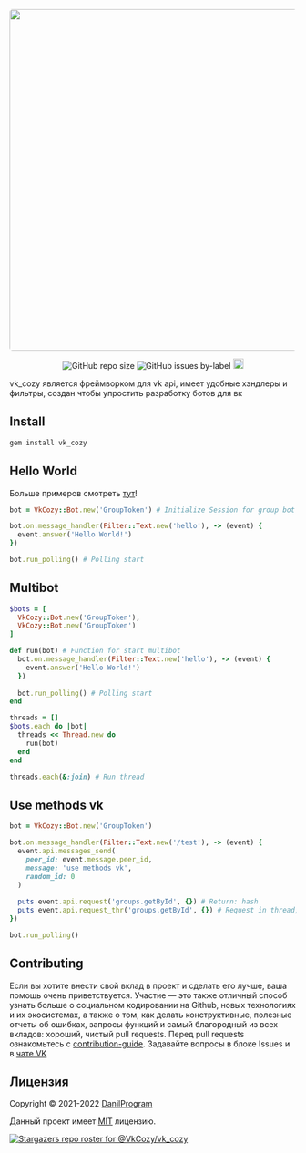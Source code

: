 <p align="center">
  <a href="https://github.com/VkCozy/vk_cozy">
    <img src="https://i.ibb.co/gySfTp3/2023-03-22-211858583.png" width="600px" style="display: inline-block; border-radius: 5px"> 
  </a>
</p>
<!-- <h1 align="center">
  VkCozy 0.3.6
</h1> -->
<p align="center">
  <img alt="GitHub repo size" src="https://img.shields.io/github/repo-size/VkCozy/vk_cozy">
  <img alt="GitHub issues by-label" src="https://img.shields.io/github/issues/VkCozy/vk_cozy/bug">
  <a href="https://badge.fury.io/rb/vk_cozy"><img src="https://badge.fury.io/rb/vk_cozy.svg" alt="Gem Version" height="18"></a>
</p>
vk_cozy является фреймворком для vk api, имеет удобные хэндлеры и фильтры, создан чтобы упростить разработку ботов для вк

## Install
``` sh
gem install vk_cozy
```

## Hello World
Больше примеров смотреть [тут](https://github.com/VkCozy/vk_cozy/tree/main/examples)!
``` ruby
bot = VkCozy::Bot.new('GroupToken') # Initialize Session for group bot

bot.on.message_handler(Filter::Text.new('hello'), -> (event) {
  event.answer('Hello World!')
})

bot.run_polling() # Polling start
```
## Multibot
``` ruby
$bots = [
  VkCozy::Bot.new('GroupToken'),
  VkCozy::Bot.new('GroupToken')
]

def run(bot) # Function for start multibot
  bot.on.message_handler(Filter::Text.new('hello'), -> (event) {
    event.answer('Hello World!')
  })
  
  bot.run_polling() # Polling start
end

threads = []
$bots.each do |bot|
  threads << Thread.new do
    run(bot)
  end
end

threads.each(&:join) # Run thread
```
## Use methods vk
``` ruby
bot = VkCozy::Bot.new('GroupToken')

bot.on.message_handler(Filter::Text.new('/test'), -> (event) {
  event.api.messages_send(
    peer_id: event.message.peer_id,
    message: 'use methods vk',
    random_id: 0
  )
  
  puts event.api.request('groups.getById', {}) # Return: hash
  puts event.api.request_thr('groups.getById', {}) # Request in thread, return: Thread class
})

bot.run_polling()
```
## Contributing
Если вы хотите внести свой вклад в проект и сделать его лучше, ваша помощь очень приветствуется. Участие — это также отличный способ узнать больше о социальном кодировании на Github, новых технологиях и их экосистемах, а также о том, как делать конструктивные, полезные отчеты об ошибках, запросы функций и самый благородный из всех вкладов: хороший, чистый pull requests. Перед pull requests ознакомьтесь с [contribution-guide](https://www.contribution-guide.org/). Задавайте вопросы в блоке Issues и в [чате VK](https://vk.me/join/AJQ1d6_YniGeFT3wVBroUuBr)

## Лицензия

Copyright © 2021-2022 [DanilProgram](https://github.com/danil-cpu)

Данный проект имеет [MIT](https://github.com/VkCozy/vk_cozy/blob/main/LICENSE) лицензию.

[![Stargazers repo roster for @VkCozy/vk_cozy](https://reporoster.com/stars/notext/VkCozy/vk_cozy)](https://github.com/VkCozy/vk_cozy/stargazers)
